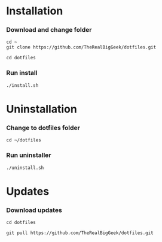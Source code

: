 # Installation
### Download and change folder
```
cd ~
git clone https://github.com/TheRealBigGeek/dotfiles.git

cd dotfiles
```
### Run install
```
./install.sh
```

# Uninstallation

### Change to dotfiles folder
```
cd ~/dotfiles
```

### Run uninstaller
```
./uninstall.sh
```
# Updates
### Download updates
```
cd dotfiles

git pull https://github.com/TheRealBigGeek/dotfiles.git

```
